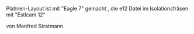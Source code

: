 Platinen-Layout ist mit "Eagle 7" gemacht , die e12 Datei im Isolationsfräsen mit "Estlcam 12"

von Manfred Stratmann
